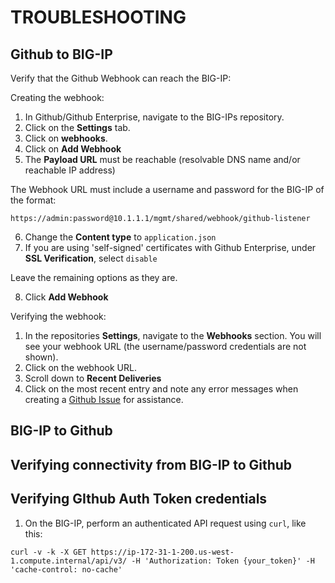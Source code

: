 # TROUBLESHOOTING

## Github to BIG-IP

Verify that the Github Webhook can reach the BIG-IP:

Creating the webhook:

1. In Github/Github Enterprise, navigate to the BIG-IPs repository.
2. Click on the **Settings** tab.
3. Click on **webhooks**.
4. Click on **Add Webhook**
5. The **Payload URL** must be reachable (resolvable DNS name and/or reachable IP address)

The Webhook URL must include a username and password for the BIG-IP of the format:

`https://admin:password@10.1.1.1/mgmt/shared/webhook/github-listener`

6. Change the **Content type** to `application.json`
7. If you are using 'self-signed' certificates with Github Enterprise, under **SSL Verification**, select `disable`

Leave the remaining options as they are.

8. Click **Add Webhook**

Verifying the webhook:

1. In the repositories **Settings**, navigate to the **Webhooks** section. You will see your webhook URL (the username/password credentials are not shown).
2. Click on the webhook URL.
3. Scroll down to **Recent Deliveries**
4. Click on the most recent entry and note any error messages when creating a [Github Issue](https://github.com/f5devcentral/CaC-Github_Webhook_Server/issues) for assistance. 

## BIG-IP to Github

## Verifying connectivity from BIG-IP to Github

## Verifying GIthub Auth Token credentials

1. On the BIG-IP, perform an authenticated API request using `curl`, like this:

`curl -v -k -X GET https://ip-172-31-1-200.us-west-1.compute.internal/api/v3/ -H 'Authorization: Token {your_token}' -H 'cache-control: no-cache'`